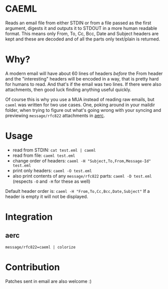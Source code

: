 # CAEML

Reads an email file from either STDIN or from a file passed as the first argument, digests it and outputs it to STDOUT in a more human readable format. This means only From, To, Cc, Bcc, Date and Subject headers are kept and these are decoded and of all the parts only text/plain is returned.

# Why?

A modern email will have about 60 lines of headers _before_ the From header and the "interesting" headers will be encoded in a way, that is pretty hard for humans to read. And that's if the email was two lines. If there were also attachments, then good luck finding anything useful quickly.

Of course this is why you use a MUA instead of reading raw emails, but `caeml` was written for two use cases. One, poking around in your maildir folder, when trying to figure out what's going wrong with your syncing and previewing `message/rfc822` attachments in [aerc](aerc-mail.org).

# Usage

- read from STDIN: `cat test.eml | caeml`
- read from file:  `caeml test.eml`
- change order of headers: `caeml -H "Subject,To,From,Message-Id" test.eml`
- print only headers: `caeml -O test.eml`
- also print contents of any `message/rfc822` parts: `caeml -D test.eml` (respects `-O` and `-H` for these as well)

Default header order is: `caeml -H "From,To,Cc,Bcc,Date,Subject"`
If a header is empty it will not be displayed.

# Integration

## aerc
```
message/rfc822=caeml | colorize
```

# Contribution

Patches sent in email are also welcome :)
